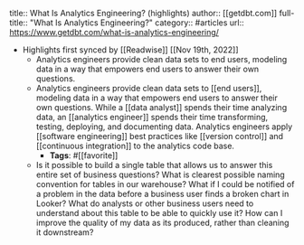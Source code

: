 title:: What Is Analytics Engineering? (highlights)
author:: [[getdbt.com]]
full-title:: "What Is Analytics Engineering?"
category:: #articles
url:: https://www.getdbt.com/what-is-analytics-engineering/

- Highlights first synced by [[Readwise]] [[Nov 19th, 2022]]
	- Analytics engineers provide clean data sets to end users, modeling data in a way that empowers end users to answer their own questions.
	- Analytics engineers provide clean data sets to [[end users]], modeling data in a way that empowers end users to answer their own questions. While a [[data analyst]] spends their time analyzing data, an [[analytics engineer]] spends their time transforming, testing, deploying, and documenting data. Analytics engineers apply [[software engineering]] best practices like [[version control]] and [[continuous integration]] to the analytics code base.
		- **Tags**: #[[favorite]]
	- Is it possible to build a single table that allows us to answer this entire set of business questions?
	  What is clearest possible naming convention for tables in our warehouse?
	  What if I could be notified of a problem in the data before a business user finds a broken chart in Looker?
	  What do analysts or other business users need to understand about this table to be able to quickly use it?
	  How can I improve the quality of my data as its produced, rather than cleaning it downstream?